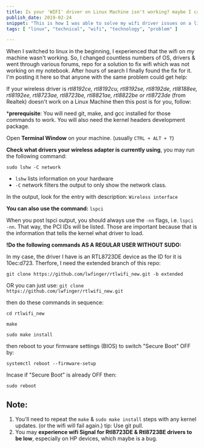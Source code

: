 ```yaml
---
title: Is your 'WIFI' driver on Linux Machine isn't working? maybe I can help you.
publish_date: 2019-02-24
snippet: "This is how I was able to solve my wifi driver issues on a linux OS that did not provide the driver support for my PC"
tags: [ "linux", "technical", "wifi", "technology", "problem" ]

---
```


When I switched to linux in the beginning, I experienced that the wifi on my
machine wasn't working. So, I changed countless numbers of OS, drivers & went
through various forums, repo for a solution to fix wifi which was not working on
my notebook. After hours of search I finally found the fix for it. I'm posting
it here so that anyone with the same problem could get help:

If your wireless driver is _rtl8192ce, rtl8192cu, rtl8192se, rtl8192de,
rtl8188ee, rtl8192ee, rtl8723ae, rtl8723be, rtl8821ae, rtl8822be or rtl8723de_
(from Realtek) doesn't work on a Linux Machine then this post is for you,
follow:

\***prerequisite**: You will need git, make, and gcc installed for those
commands to work. You will also need the kernel headers development package.

Open **Terminal Window** on your machine. (usually `CTRL + ALT + T`)

**Check what drivers your wireless adapter is currently using**, you may run the
following command:

`sudo lshw -C network`

- `lshw` lists information on your hardware
- `-C` network filters the output to only show the network class.

In the output, look for the entry with description: `Wireless interface`

**You can also use the command:** `lspci`

When you post lspci output, you should always use the `-nn` flags, i.e.
`lspci -nn`. That way, the PCI IDs will be listed. Those are important because
that is the information that tells the kernel what driver to load.

**!Do the following commands AS A REGULAR USER WITHOUT SUDO:**

In my case, the driver I have is an RTL8723DE device as the ID for it is
10ec:d723. Therfore, I need the extended branch of this repo:

`git clone https://github.com/lwfinger/rtlwifi_new.git -b extended`

OR you can just use: `git clone https://github.com/lwfinger/rtlwifi_new.git`

then do these commands in sequence:

`cd rtlwifi_new`

`make`

`sudo make install`

then reboot to your firmware settings (BIOS) to switch "Secure Boot" OFF by:

`systemctl reboot --firmware-setup`

Incase if "Secure Boot" is already OFF then:

`sudo reboot`

## Note: 
1. You'll need to  repeat  the `make` & `sudo make install` steps with any kernel updates. (or the wifi will fail again.) tip: Use git pull.
2. You may **experience wifi Signal for Rtl8723DE & Rtl8723BE drivers to be low**, especially on HP devices, which maybe is a bug.
